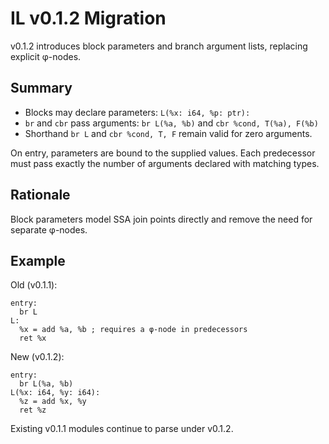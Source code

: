 # IL v0.1.2 Migration

v0.1.2 introduces block parameters and branch argument lists, replacing explicit φ-nodes.

## Summary
- Blocks may declare parameters: `L(%x: i64, %p: ptr):`
- `br` and `cbr` pass arguments: `br L(%a, %b)` and `cbr %cond, T(%a), F(%b)`
- Shorthand `br L` and `cbr %cond, T, F` remain valid for zero arguments.

On entry, parameters are bound to the supplied values. Each predecessor must pass exactly the number of arguments declared with matching types.

## Rationale
Block parameters model SSA join points directly and remove the need for separate φ-nodes.

## Example
Old (v0.1.1):

```il
entry:
  br L
L:
  %x = add %a, %b ; requires a φ-node in predecessors
  ret %x
```

New (v0.1.2):

```il
entry:
  br L(%a, %b)
L(%x: i64, %y: i64):
  %z = add %x, %y
  ret %z
```

Existing v0.1.1 modules continue to parse under v0.1.2.
